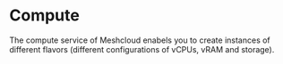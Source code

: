 # Compute

The compute service of Meshcloud enabels you to create instances of different flavors \(different configurations of vCPUs, vRAM and storage\).



